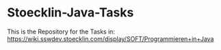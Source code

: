# Stoecklin-Java-Tasks
This is the Repository for the Tasks in: https://wiki.sswdev.stoecklin.com/display/SOFT/Programmieren+in+Java
